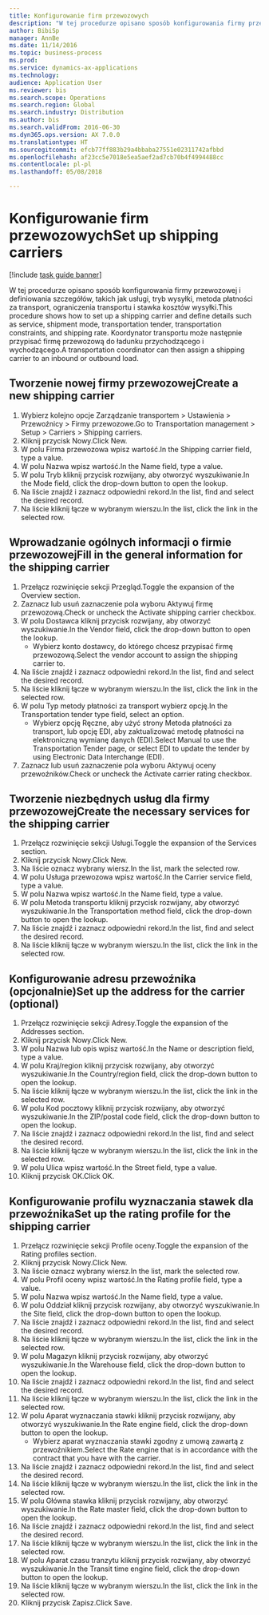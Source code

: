 ```yaml
--- 
title: Konfigurowanie firm przewozowych
description: "W tej procedurze opisano sposób konfigurowania firmy przewozowej i definiowania szczegółów, takich jak usługi, tryb wysyłki, metoda płatności za transport, ograniczenia transportu i stawka kosztów wysyłki."
author: BibiSp
manager: AnnBe
ms.date: 11/14/2016
ms.topic: business-process
ms.prod: 
ms.service: dynamics-ax-applications
ms.technology: 
audience: Application User
ms.reviewer: bis
ms.search.scope: Operations
ms.search.region: Global
ms.search.industry: Distribution
ms.author: bis
ms.search.validFrom: 2016-06-30
ms.dyn365.ops.version: AX 7.0.0
ms.translationtype: HT
ms.sourcegitcommit: efcb77ff883b29a4bbaba27551e02311742afbbd
ms.openlocfilehash: af23cc5e7018e5ea5aef2ad7cb70b4f4994488cc
ms.contentlocale: pl-pl
ms.lasthandoff: 05/08/2018

---
```

# <a name="set-up-shipping-carriers"></a><span data-ttu-id="aa575-103">Konfigurowanie firm przewozowych</span><span class="sxs-lookup"><span data-stu-id="aa575-103">Set up shipping carriers</span></span>

[!include [task guide banner](../../includes/task-guide-banner.md)]

<span data-ttu-id="aa575-104">W tej procedurze opisano sposób konfigurowania firmy przewozowej i definiowania szczegółów, takich jak usługi, tryb wysyłki, metoda płatności za transport, ograniczenia transportu i stawka kosztów wysyłki.</span><span class="sxs-lookup"><span data-stu-id="aa575-104">This procedure shows how to set up a shipping carrier and define details such as service, shipment mode, transportation tender, transportation constraints, and shipping rate.</span></span> <span data-ttu-id="aa575-105">Koordynator transportu może następnie przypisać firmę przewozową do ładunku przychodzącego i wychodzącego.</span><span class="sxs-lookup"><span data-stu-id="aa575-105">A transportation coordinator can then assign a shipping carrier to an inbound or outbound load.</span></span>


## <a name="create-a-new-shipping-carrier"></a><span data-ttu-id="aa575-106">Tworzenie nowej firmy przewozowej</span><span class="sxs-lookup"><span data-stu-id="aa575-106">Create a new shipping carrier</span></span>
1. <span data-ttu-id="aa575-107">Wybierz kolejno opcje Zarządzanie transportem > Ustawienia > Przewoźnicy > Firmy przewozowe.</span><span class="sxs-lookup"><span data-stu-id="aa575-107">Go to Transportation management > Setup > Carriers > Shipping carriers.</span></span>
2. <span data-ttu-id="aa575-108">Kliknij przycisk Nowy.</span><span class="sxs-lookup"><span data-stu-id="aa575-108">Click New.</span></span>
3. <span data-ttu-id="aa575-109">W polu Firma przewozowa wpisz wartość.</span><span class="sxs-lookup"><span data-stu-id="aa575-109">In the Shipping carrier field, type a value.</span></span>
4. <span data-ttu-id="aa575-110">W polu Nazwa wpisz wartość.</span><span class="sxs-lookup"><span data-stu-id="aa575-110">In the Name field, type a value.</span></span>
5. <span data-ttu-id="aa575-111">W polu Tryb kliknij przycisk rozwijany, aby otworzyć wyszukiwanie.</span><span class="sxs-lookup"><span data-stu-id="aa575-111">In the Mode field, click the drop-down button to open the lookup.</span></span>
6. <span data-ttu-id="aa575-112">Na liście znajdź i zaznacz odpowiedni rekord.</span><span class="sxs-lookup"><span data-stu-id="aa575-112">In the list, find and select the desired record.</span></span>
7. <span data-ttu-id="aa575-113">Na liście kliknij łącze w wybranym wierszu.</span><span class="sxs-lookup"><span data-stu-id="aa575-113">In the list, click the link in the selected row.</span></span>

## <a name="fill-in-the-general-information-for-the-shipping-carrier"></a><span data-ttu-id="aa575-114">Wprowadzanie ogólnych informacji o firmie przewozowej</span><span class="sxs-lookup"><span data-stu-id="aa575-114">Fill in the general information for the shipping carrier</span></span>
1. <span data-ttu-id="aa575-115">Przełącz rozwinięcie sekcji Przegląd.</span><span class="sxs-lookup"><span data-stu-id="aa575-115">Toggle the expansion of the Overview section.</span></span>
2. <span data-ttu-id="aa575-116">Zaznacz lub usuń zaznaczenie pola wyboru Aktywuj firmę przewozową.</span><span class="sxs-lookup"><span data-stu-id="aa575-116">Check or uncheck the Activate shipping carrier checkbox.</span></span>
3. <span data-ttu-id="aa575-117">W polu Dostawca kliknij przycisk rozwijany, aby otworzyć wyszukiwanie.</span><span class="sxs-lookup"><span data-stu-id="aa575-117">In the Vendor field, click the drop-down button to open the lookup.</span></span>
    * <span data-ttu-id="aa575-118">Wybierz konto dostawcy, do którego chcesz przypisać firmę przewozową.</span><span class="sxs-lookup"><span data-stu-id="aa575-118">Select the vendor account to assign the shipping carrier to.</span></span>  
4. <span data-ttu-id="aa575-119">Na liście znajdź i zaznacz odpowiedni rekord.</span><span class="sxs-lookup"><span data-stu-id="aa575-119">In the list, find and select the desired record.</span></span>
5. <span data-ttu-id="aa575-120">Na liście kliknij łącze w wybranym wierszu.</span><span class="sxs-lookup"><span data-stu-id="aa575-120">In the list, click the link in the selected row.</span></span>
6. <span data-ttu-id="aa575-121">W polu Typ metody płatności za transport wybierz opcję.</span><span class="sxs-lookup"><span data-stu-id="aa575-121">In the Transportation tender type field, select an option.</span></span>
    * <span data-ttu-id="aa575-122">Wybierz opcję Ręczne, aby użyć strony Metoda płatności za transport, lub opcję EDI, aby zaktualizować metodę płatności na elektroniczną wymianę danych (EDI).</span><span class="sxs-lookup"><span data-stu-id="aa575-122">Select Manual to use the Transportation Tender page, or select EDI to update the tender by using Electronic Data Interchange (EDI).</span></span>  
7. <span data-ttu-id="aa575-123">Zaznacz lub usuń zaznaczenie pola wyboru Aktywuj oceny przewoźników.</span><span class="sxs-lookup"><span data-stu-id="aa575-123">Check or uncheck the Activate carrier rating checkbox.</span></span>

## <a name="create-the-necessary-services-for-the-shipping-carrier"></a><span data-ttu-id="aa575-124">Tworzenie niezbędnych usług dla firmy przewozowej</span><span class="sxs-lookup"><span data-stu-id="aa575-124">Create the necessary services for the shipping carrier</span></span>
1. <span data-ttu-id="aa575-125">Przełącz rozwinięcie sekcji Usługi.</span><span class="sxs-lookup"><span data-stu-id="aa575-125">Toggle the expansion of the Services section.</span></span>
2. <span data-ttu-id="aa575-126">Kliknij przycisk Nowy.</span><span class="sxs-lookup"><span data-stu-id="aa575-126">Click New.</span></span>
3. <span data-ttu-id="aa575-127">Na liście oznacz wybrany wiersz.</span><span class="sxs-lookup"><span data-stu-id="aa575-127">In the list, mark the selected row.</span></span>
4. <span data-ttu-id="aa575-128">W polu Usługa przewozowa wpisz wartość.</span><span class="sxs-lookup"><span data-stu-id="aa575-128">In the Carrier service field, type a value.</span></span>
5. <span data-ttu-id="aa575-129">W polu Nazwa wpisz wartość.</span><span class="sxs-lookup"><span data-stu-id="aa575-129">In the Name field, type a value.</span></span>
6. <span data-ttu-id="aa575-130">W polu Metoda transportu kliknij przycisk rozwijany, aby otworzyć wyszukiwanie.</span><span class="sxs-lookup"><span data-stu-id="aa575-130">In the Transportation method field, click the drop-down button to open the lookup.</span></span>
7. <span data-ttu-id="aa575-131">Na liście znajdź i zaznacz odpowiedni rekord.</span><span class="sxs-lookup"><span data-stu-id="aa575-131">In the list, find and select the desired record.</span></span>
8. <span data-ttu-id="aa575-132">Na liście kliknij łącze w wybranym wierszu.</span><span class="sxs-lookup"><span data-stu-id="aa575-132">In the list, click the link in the selected row.</span></span>

## <a name="set-up-the-address-for-the-carrier-optional"></a><span data-ttu-id="aa575-133">Konfigurowanie adresu przewoźnika (opcjonalnie)</span><span class="sxs-lookup"><span data-stu-id="aa575-133">Set up the address for the carrier (optional)</span></span>
1. <span data-ttu-id="aa575-134">Przełącz rozwinięcie sekcji Adresy.</span><span class="sxs-lookup"><span data-stu-id="aa575-134">Toggle the expansion of the Addresses section.</span></span>
2. <span data-ttu-id="aa575-135">Kliknij przycisk Nowy.</span><span class="sxs-lookup"><span data-stu-id="aa575-135">Click New.</span></span>
3. <span data-ttu-id="aa575-136">W polu Nazwa lub opis wpisz wartość.</span><span class="sxs-lookup"><span data-stu-id="aa575-136">In the Name or description field, type a value.</span></span>
4. <span data-ttu-id="aa575-137">W polu Kraj/region kliknij przycisk rozwijany, aby otworzyć wyszukiwanie.</span><span class="sxs-lookup"><span data-stu-id="aa575-137">In the Country/region field, click the drop-down button to open the lookup.</span></span>
5. <span data-ttu-id="aa575-138">Na liście kliknij łącze w wybranym wierszu.</span><span class="sxs-lookup"><span data-stu-id="aa575-138">In the list, click the link in the selected row.</span></span>
6. <span data-ttu-id="aa575-139">W polu Kod pocztowy kliknij przycisk rozwijany, aby otworzyć wyszukiwanie.</span><span class="sxs-lookup"><span data-stu-id="aa575-139">In the ZIP/postal code field, click the drop-down button to open the lookup.</span></span>
7. <span data-ttu-id="aa575-140">Na liście znajdź i zaznacz odpowiedni rekord.</span><span class="sxs-lookup"><span data-stu-id="aa575-140">In the list, find and select the desired record.</span></span>
8. <span data-ttu-id="aa575-141">Na liście kliknij łącze w wybranym wierszu.</span><span class="sxs-lookup"><span data-stu-id="aa575-141">In the list, click the link in the selected row.</span></span>
9. <span data-ttu-id="aa575-142">W polu Ulica wpisz wartość.</span><span class="sxs-lookup"><span data-stu-id="aa575-142">In the Street field, type a value.</span></span>
10. <span data-ttu-id="aa575-143">Kliknij przycisk OK.</span><span class="sxs-lookup"><span data-stu-id="aa575-143">Click OK.</span></span>

## <a name="set-up-the-rating-profile-for-the-shipping-carrier"></a><span data-ttu-id="aa575-144">Konfigurowanie profilu wyznaczania stawek dla przewoźnika</span><span class="sxs-lookup"><span data-stu-id="aa575-144">Set up the rating profile for the shipping carrier</span></span>
1. <span data-ttu-id="aa575-145">Przełącz rozwinięcie sekcji Profile oceny.</span><span class="sxs-lookup"><span data-stu-id="aa575-145">Toggle the expansion of the Rating profiles section.</span></span>
2. <span data-ttu-id="aa575-146">Kliknij przycisk Nowy.</span><span class="sxs-lookup"><span data-stu-id="aa575-146">Click New.</span></span>
3. <span data-ttu-id="aa575-147">Na liście oznacz wybrany wiersz.</span><span class="sxs-lookup"><span data-stu-id="aa575-147">In the list, mark the selected row.</span></span>
4. <span data-ttu-id="aa575-148">W polu Profil oceny wpisz wartość.</span><span class="sxs-lookup"><span data-stu-id="aa575-148">In the Rating profile field, type a value.</span></span>
5. <span data-ttu-id="aa575-149">W polu Nazwa wpisz wartość.</span><span class="sxs-lookup"><span data-stu-id="aa575-149">In the Name field, type a value.</span></span>
6. <span data-ttu-id="aa575-150">W polu Oddział kliknij przycisk rozwijany, aby otworzyć wyszukiwanie.</span><span class="sxs-lookup"><span data-stu-id="aa575-150">In the Site field, click the drop-down button to open the lookup.</span></span>
7. <span data-ttu-id="aa575-151">Na liście znajdź i zaznacz odpowiedni rekord.</span><span class="sxs-lookup"><span data-stu-id="aa575-151">In the list, find and select the desired record.</span></span>
8. <span data-ttu-id="aa575-152">Na liście kliknij łącze w wybranym wierszu.</span><span class="sxs-lookup"><span data-stu-id="aa575-152">In the list, click the link in the selected row.</span></span>
9. <span data-ttu-id="aa575-153">W polu Magazyn kliknij przycisk rozwijany, aby otworzyć wyszukiwanie.</span><span class="sxs-lookup"><span data-stu-id="aa575-153">In the Warehouse field, click the drop-down button to open the lookup.</span></span>
10. <span data-ttu-id="aa575-154">Na liście znajdź i zaznacz odpowiedni rekord.</span><span class="sxs-lookup"><span data-stu-id="aa575-154">In the list, find and select the desired record.</span></span>
11. <span data-ttu-id="aa575-155">Na liście kliknij łącze w wybranym wierszu.</span><span class="sxs-lookup"><span data-stu-id="aa575-155">In the list, click the link in the selected row.</span></span>
12. <span data-ttu-id="aa575-156">W polu Aparat wyznaczania stawki kliknij przycisk rozwijany, aby otworzyć wyszukiwanie.</span><span class="sxs-lookup"><span data-stu-id="aa575-156">In the Rate engine field, click the drop-down button to open the lookup.</span></span>
    * <span data-ttu-id="aa575-157">Wybierz aparat wyznaczania stawki zgodny z umową zawartą z przewoźnikiem.</span><span class="sxs-lookup"><span data-stu-id="aa575-157">Select the Rate engine that is in accordance with the contract that you have with the carrier.</span></span>  
13. <span data-ttu-id="aa575-158">Na liście znajdź i zaznacz odpowiedni rekord.</span><span class="sxs-lookup"><span data-stu-id="aa575-158">In the list, find and select the desired record.</span></span>
14. <span data-ttu-id="aa575-159">Na liście kliknij łącze w wybranym wierszu.</span><span class="sxs-lookup"><span data-stu-id="aa575-159">In the list, click the link in the selected row.</span></span>
15. <span data-ttu-id="aa575-160">W polu Główna stawka kliknij przycisk rozwijany, aby otworzyć wyszukiwanie.</span><span class="sxs-lookup"><span data-stu-id="aa575-160">In the Rate master field, click the drop-down button to open the lookup.</span></span>
16. <span data-ttu-id="aa575-161">Na liście znajdź i zaznacz odpowiedni rekord.</span><span class="sxs-lookup"><span data-stu-id="aa575-161">In the list, find and select the desired record.</span></span>
17. <span data-ttu-id="aa575-162">Na liście kliknij łącze w wybranym wierszu.</span><span class="sxs-lookup"><span data-stu-id="aa575-162">In the list, click the link in the selected row.</span></span>
18. <span data-ttu-id="aa575-163">W polu Aparat czasu tranzytu kliknij przycisk rozwijany, aby otworzyć wyszukiwanie.</span><span class="sxs-lookup"><span data-stu-id="aa575-163">In the Transit time engine field, click the drop-down button to open the lookup.</span></span>
19. <span data-ttu-id="aa575-164">Na liście kliknij łącze w wybranym wierszu.</span><span class="sxs-lookup"><span data-stu-id="aa575-164">In the list, click the link in the selected row.</span></span>
20. <span data-ttu-id="aa575-165">Kliknij przycisk Zapisz.</span><span class="sxs-lookup"><span data-stu-id="aa575-165">Click Save.</span></span>


